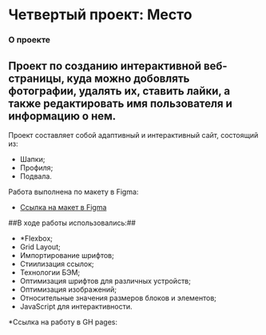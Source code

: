 # Четвертый проект: Место

### О проекте

## Проект по созданию интерактивной веб-страницы, куда можно добовлять фотографии, удалять их, ставить лайки, а также редактировать имя пользователя и информацию о нем. 
Проект составляет собой адаптивный и интерактивный сайт, состоящий из:
* Шапки;
* Профиля;
* Подвала.

Работа выполнена по макету в Figma:
* [Ссылка на макет в Figma](https://www.figma.com/file/2cn9N9jSkmxD84oJik7xL7/JavaScript.-Sprint-4?node-id=0%3A1)

##В ходе работы использовались:##
* *Flexbox;
* Grid Layout;
* Импортирование шрифтов;
* Стиилизация ссылок;
* Технологии БЭМ;
* Оптимизация шрифтов для различных устройств;
* Оптимизация изображений;
* Относительные значения размеров блоков и элементов;
* JavaScript для интерактивности.

*Ссылка на работу в GH pages:	
